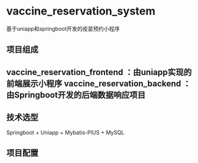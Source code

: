 # vaccine_reservation_system
基于uniapp和springboot开发的疫苗预约小程序
## 项目组成
vaccine_reservation_frontend ：由uniapp实现的前端展示小程序
vaccine_reservation_backend ： 由Springboot开发的后端数据响应项目
------
## 技术选型
Springboot + Uniapp + Mybatis-PlUS + MySQL

## 项目配置
